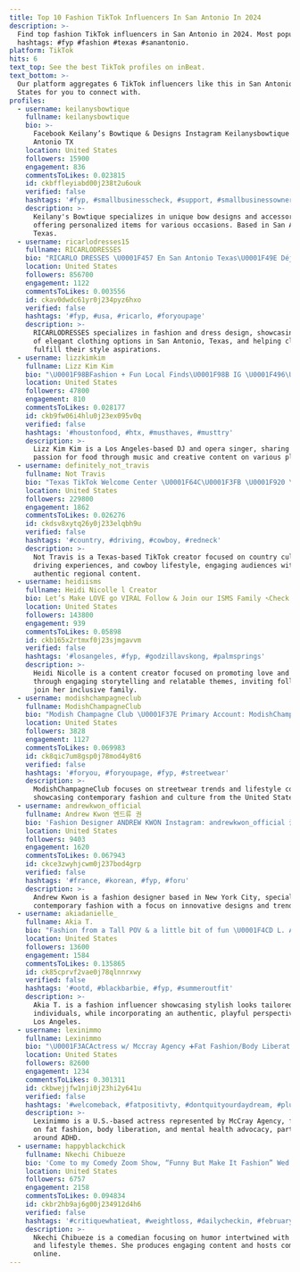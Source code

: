 ```yaml
---
title: Top 10 Fashion TikTok Influencers In San Antonio In 2024
description: >-
  Find top fashion TikTok influencers in San Antonio in 2024. Most popular
  hashtags: #fyp #fashion #texas #sanantonio.
platform: TikTok
hits: 6
text_top: See the best TikTok profiles on inBeat.
text_bottom: >-
  Our platform aggregates 6 TikTok influencers like this in San Antonio, United
  States for you to connect with.
profiles:
  - username: keilanysbowtique
    fullname: keilanysbowtique
    bio: >-
      Facebook Keilany’s Bowtique & Designs Instagram Keilanysbowtique San
      Antonio TX
    location: United States
    followers: 15900
    engagement: 836
    commentsToLikes: 0.023815
    id: ckbffleyiabd00j238t2u6ouk
    verified: false
    hashtags: '#fyp, #smallbusinesscheck, #support, #smallbusinessowner'
    description: >-
      Keilany's Bowtique specializes in unique bow designs and accessories,
      offering personalized items for various occasions. Based in San Antonio,
      Texas.
  - username: ricarlodresses15
    fullname: RICARLODRESSES
    bio: "RICARLO DRESSES \U0001F457 En San Antonio Texas\U0001F49E Déjanos ser parte de tu sueño\U0001F9DA\U0001F3FB"
    location: United States
    followers: 856700
    engagement: 1122
    commentsToLikes: 0.003556
    id: ckav0dwdc61yr0j234pyz6hxo
    verified: false
    hashtags: '#fyp, #usa, #ricarlo, #foryoupage'
    description: >-
      RICARLODRESSES specializes in fashion and dress design, showcasing a range
      of elegant clothing options in San Antonio, Texas, and helping clients
      fulfill their style aspirations.
  - username: lizzkimkim
    fullname: Lizz Kim Kim
    bio: "\U0001F98BFashion + Fun Local Finds\U0001F98B IG \U0001F496\U0001F449\U0001F3FB @lizzkimkim \U0001F48C Lizzkimcollabs@gmail.com"
    location: United States
    followers: 47800
    engagement: 810
    commentsToLikes: 0.028177
    id: ckb9fw06i4hlu0j23ex095v0q
    verified: false
    hashtags: '#houstonfood, #htx, #musthaves, #musttry'
    description: >-
      Lizz Kim Kim is a Los Angeles-based DJ and opera singer, sharing her
      passion for food through music and creative content on various platforms.
  - username: definitely_not_travis
    fullname: Not Travis
    bio: "Texas TikTok Welcome Center \U0001F64C\U0001F3FB \U0001F920 \U0001F64C\U0001F3FB"
    location: United States
    followers: 229800
    engagement: 1862
    commentsToLikes: 0.026276
    id: ckdsv8xytq26y0j233elqbh9u
    verified: false
    hashtags: '#country, #driving, #cowboy, #redneck'
    description: >-
      Not Travis is a Texas-based TikTok creator focused on country culture,
      driving experiences, and cowboy lifestyle, engaging audiences with
      authentic regional content.
  - username: heidiisms
    fullname: Heidi Nicolle l Creator
    bio: Let’s Make LOVE go VIRAL Follow & Join our ISMS Family ➴Check out➴
    location: United States
    followers: 143800
    engagement: 939
    commentsToLikes: 0.05898
    id: ckb165x2rtmxf0j23sjmgavvm
    verified: false
    hashtags: '#losangeles, #fyp, #godzillavskong, #palmsprings'
    description: >-
      Heidi Nicolle is a content creator focused on promoting love and community
      through engaging storytelling and relatable themes, inviting followers to
      join her inclusive family.
  - username: modishchampagneclub
    fullname: ModishChampagneClub
    bio: "Modish Champagne Club \U0001F37E Primary Account: ModishChampagne"
    location: United States
    followers: 3828
    engagement: 1127
    commentsToLikes: 0.069983
    id: ck8qic7um8gsp0j78mod4y8t6
    verified: false
    hashtags: '#foryou, #foryoupage, #fyp, #streetwear'
    description: >-
      ModishChampagneClub focuses on streetwear trends and lifestyle content,
      showcasing contemporary fashion and culture from the United States.
  - username: andrewkwon_official
    fullname: Andrew Kwon 엔드류 권
    bio: 'Fashion Designer ANDREW KWON Instagram: andrewkwon_official 권 앤드류. NYC'
    location: United States
    followers: 9403
    engagement: 1620
    commentsToLikes: 0.067943
    id: ckce3zwyhjcwm0j237bod4grp
    verified: false
    hashtags: '#france, #korean, #fyp, #foru'
    description: >-
      Andrew Kwon is a fashion designer based in New York City, specializing in
      contemporary fashion with a focus on innovative designs and trends.
  - username: akiadanielle_
    fullname: Akia T.
    bio: "Fashion from a Tall POV & a little bit of fun \U0001F4CD L. A"
    location: United States
    followers: 13600
    engagement: 1584
    commentsToLikes: 0.135865
    id: ck85cprvf2vae0j78qlnnrxwy
    verified: false
    hashtags: '#ootd, #blackbarbie, #fyp, #summeroutfit'
    description: >-
      Akia T. is a fashion influencer showcasing stylish looks tailored for tall
      individuals, while incorporating an authentic, playful perspective from
      Los Angeles.
  - username: lexinimmo
    fullname: Lexinimmo
    bio: "\U0001F3ACActress w/ Mccray Agency ➕Fat Fashion/Body Liberation \U0001F9E0Mental Health/ADHD"
    location: United States
    followers: 82600
    engagement: 1234
    commentsToLikes: 0.301311
    id: ckbwejjfw1nji0j23hi2y641u
    verified: false
    hashtags: '#welcomeback, #fatpositivty, #dontquityourdaydream, #plussizefashion'
    description: >-
      Lexinimmo is a U.S.-based actress represented by McCray Agency, focusing
      on fat fashion, body liberation, and mental health advocacy, particularly
      around ADHD.
  - username: happyblackchick
    fullname: Nkechi Chibueze
    bio: 'Come to my Comedy Zoom Show, “Funny But Make It Fashion” Wed Feb 3rd 8cst!'
    location: United States
    followers: 6757
    engagement: 2158
    commentsToLikes: 0.094834
    id: ckbr2hb9aj6g00j234912d4h6
    verified: false
    hashtags: '#critiquewhatieat, #weightloss, #dailycheckin, #februaryhealthchallenge'
    description: >-
      Nkechi Chibueze is a comedian focusing on humor intertwined with fashion
      and lifestyle themes. She produces engaging content and hosts comedy shows
      online.
---
```


